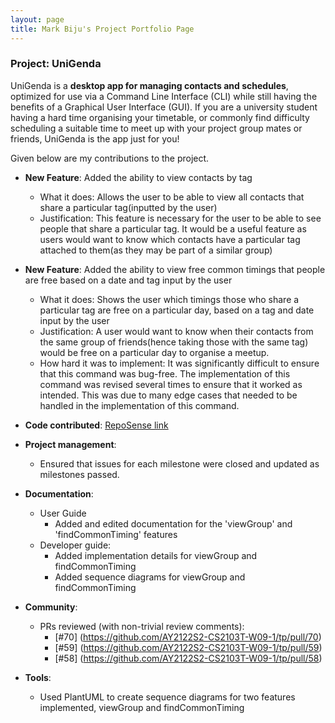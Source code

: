 ```yaml
---
layout: page
title: Mark Biju's Project Portfolio Page
---
```


### Project: UniGenda

UniGenda is a **desktop app for managing contacts and schedules**, optimized for use via a Command Line Interface (CLI) while still having the benefits of a Graphical User Interface (GUI). If you are a university student having a hard time organising your timetable, or commonly find difficulty scheduling a suitable time to meet up with your project group mates or friends, UniGenda is the app just for you!

Given below are my contributions to the project.

* **New Feature**: Added the ability to view contacts by tag
    * What it does: Allows the user to be able to view all contacts that share a particular tag(inputted by the user)
    * Justification: This feature is necessary for the user to be able to see people that share a particular tag. It would be a useful feature as users would want to know which contacts have a particular tag attached to them(as they may be part of a similar group)

* **New Feature**: Added the ability to view free common timings that people are free based on a date and tag input by the user
    * What it does: Shows the user which timings those who share a particular tag are free on a particular day, based on a tag and date input by the user
    * Justification: A user would want to know when their contacts from the same group of friends(hence taking those with the same tag) would be free on a particular day to organise a meetup.
    * How hard it was to implement: It was significantly difficult to ensure that this command was bug-free. The implementation of this command was revised several times to ensure that it worked as intended. This was due to many edge cases that needed to be handled in the implementation of this command.
    

* **Code contributed**: [RepoSense link](https://nus-cs2103-ay2122s2.github.io/tp-dashboard/?search=markbiju&breakdown=true)

* **Project management**:
    * Ensured that issues for each milestone were closed and updated as milestones passed.

* **Documentation**:
    * User Guide
      * Added and edited documentation for the 'viewGroup' and 'findCommonTiming' features
    * Developer guide:
      * Added implementation details for viewGroup and findCommonTiming
      * Added sequence diagrams for viewGroup and findCommonTiming

* **Community**:
    * PRs reviewed (with non-trivial review comments):
      * [#70] (https://github.com/AY2122S2-CS2103T-W09-1/tp/pull/70)
      * [#59] (https://github.com/AY2122S2-CS2103T-W09-1/tp/pull/59)
      * [#58] (https://github.com/AY2122S2-CS2103T-W09-1/tp/pull/58)

* **Tools**:
    * Used PlantUML to create sequence diagrams for two features implemented, viewGroup and findCommonTiming
